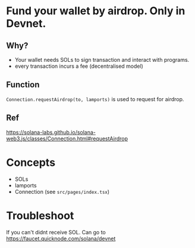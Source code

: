 # Fund your wallet by airdrop. Only in Devnet.

## Why?

- Your wallet needs SOLs to sign transaction and interact with programs.
- every transaction incurs a fee (decentralised model)

## Function
`Connection.requestAirdrop(to, lamports)` is used to request for airdrop.

## Ref
https://solana-labs.github.io/solana-web3.js/classes/Connection.html#requestAirdrop

# Concepts

- SOLs
- lamports
- Connection (see `src/pages/index.tsx`)

# Troubleshoot
If you can't didnt receive SOL. Can go to https://faucet.quicknode.com/solana/devnet
